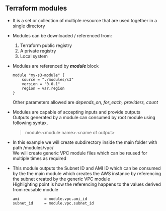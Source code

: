 ## Terraform modules

- It is a set or collection of multiple resource that are used together in a single directory
- Modules can be downloaded / referenced from:
    1. Terraform public registry
    2. A private registry
    3. Local system

- Modules are referenced by ***module*** block

    ```
    module "my-s3-module" {
        source = "./modules/s3"
        version = "0.0.1"
        region = var.region
    }
    ```
    Other parameters allowed are *depends_on, for_each, providers, count*

- Modules are capable of accepting inputs and provide outputs<br>
Outputs generated by a module can consumed by root module using following syntax,

    > module.\<module name\>.\<name of output\>

- In this example we will create subdirectory inside the main folder with path /modules/vpc/<br>
We will create generic VPC module files which can be reused for multiple times as required

- This module outputs the Subnet ID and AMI ID which can be consumed by the the main module which creates the AWS instance by referencing the subnet created by the generic VPC module<br>
Highlighting point is how the referencing happens to the values derived from reusable module

    ```
    ami           = module.vpc.ami_id
    subnet_id     = module.vpc.subnet_id
    ```


